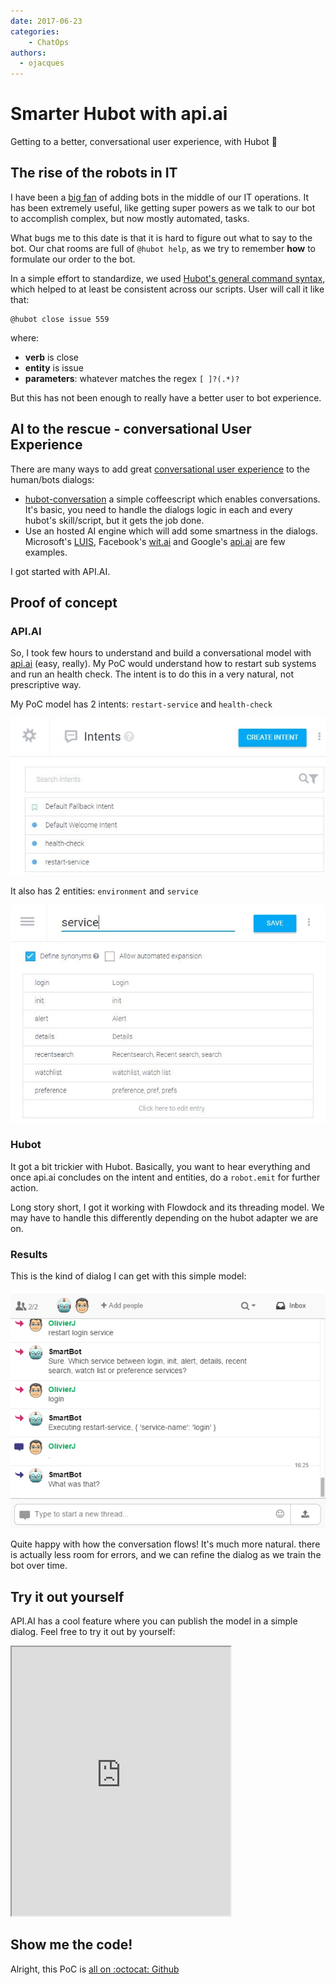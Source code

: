 ```yaml
---
date: 2017-06-23
categories:
    - ChatOps
authors:
  - ojacques
---
```


# Smarter Hubot with api.ai

Getting to a better, conversational user experience, with Hubot 🤖

<!-- more -->

## The rise of the robots in IT

I have been a [big fan](https://ojacques.github.io/blog/ChatOps-interview/) 
of adding bots in the middle of our IT operations. It has been extremely 
useful, like getting super powers as we talk to our bot to accomplish 
complex, but now mostly automated, tasks.

What bugs me to this date is that it is hard to figure out what to say to the 
bot. Our chat rooms are full of `@hubot help`, as we try to remember **how**
to formulate our order to the bot.

In a simple effort to standardize, we used [Hubot's general command syntax](https://github.com/eedevops/hubot-enterprise/wiki/api#general-command-syntax),
which helped to at least be consistent across our scripts. 
User will call it like that:

```
@hubot close issue 559
```

where:

* **verb** is close
* **entity** is issue
* **parameters**: whatever matches the regex `[ ]?(.*)?`

But this has not been enough to really have a better user to bot experience.

## AI to the rescue - conversational User Experience

There are many ways to add great [conversational user experience](https://medium.com/swlh/conversational-ui-principles-complete-process-of-designing-a-website-chatbot-d0c2a5fee376) to the human/bots
dialogs:

* [hubot-conversation](https://www.npmjs.com/package/hubot-conversation)
a simple coffeescript which enables conversations. It's basic, you need to 
handle the dialogs logic in each and every hubot's skill/script, but it gets 
the job done.
*  Use an hosted AI engine which will add some smartness in the dialogs. Microsoft's
[LUIS](https://www.luis.ai), Facebook's [wit.ai](https://wit.ai) and Google's
[api.ai](https://api.ai) are few examples. 

I got started with API.AI.

## Proof of concept

### API.AI

So, I took few hours to understand and build a conversational model with 
[api.ai](https://api.ai) (easy, really). My PoC would understand how to restart sub systems
and run an health check. The intent is to do this in a very natural, not 
prescriptive way.

My PoC model has 2 intents: `restart-service` and `health-check`

![intents](assets/api.ai.intent.jpg)

It also has 2 entities: `environment` and `service`

![service entity](assets/api.ai.entity.service.jpg)

### Hubot

It got a bit trickier with Hubot. Basically, you want to hear everything 
and once api.ai concludes on the intent and entities, do a `robot.emit` for
further action.

Long story short, I got it working with Flowdock and its threading model.
We may have to handle this differently depending on the hubot adapter we are
on.

### Results

This is the kind of dialog I can get with this simple model:

![dialog](assets/smartbot-api-ai.gif)

Quite happy with how the conversation flows! It's much more natural. there
is actually less room for errors, and we can refine the dialog as we
train the bot over time.

## Try it out yourself

API.AI has a cool feature where you can publish the model in a simple dialog. 
Feel free to try it out by yourself:

<iframe
    width="350"
    height="430"
    src="https://console.api.ai/api-client/demo/embedded/e9fdcda1-c5dc-44df-8f88-ad472dae436e">
</iframe>

## Show me the code!

Alright, this PoC is [all on :octocat: Github](https://github.com/ojacques/hubot-api-ai-poc)


